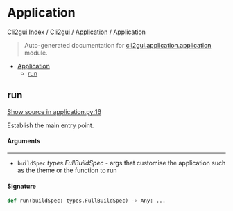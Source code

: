 # Application

[Cli2gui Index](../../README.md#cli2gui-index) / [Cli2gui](../index.md#cli2gui) / [Application](./index.md#application) / Application

> Auto-generated documentation for [cli2gui.application.application](../../../../cli2gui/application/application.py) module.

- [Application](#application)
  - [run](#run)

## run

[Show source in application.py:16](../../../../cli2gui/application/application.py#L16)

Establish the main entry point.

#### Arguments

----
 - `buildSpec` *types.FullBuildSpec* - args that customise the application such as the theme
 or the function to run

#### Signature

```python
def run(buildSpec: types.FullBuildSpec) -> Any: ...
```